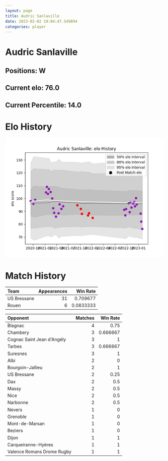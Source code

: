 ```yaml
---  
layout: page  
title: Audric Sanlaville  
date: 2023-02-02 19:04:47.549094  
categories: player  
---
```

# Audric Sanlaville

## Positions: W

## Current elo: 76.0

## Current Percentile: 14.0

# Elo History


![elo history](history_AudricSanlaville.png)
# Match History


| Team        |   Appearances |   Win Rate |
|:------------|--------------:|-----------:|
| US Bressane |            31 |  0.709677  |
| Rouen       |             6 |  0.0833333 |

| Opponent                   |   Matches |   Win Rate |
|:---------------------------|----------:|-----------:|
| Blagnac                    |         4 |   0.75     |
| Chambery                   |         3 |   0.666667 |
| Cognac Saint Jean d'Angély |         3 |   1        |
| Tarbes                     |         3 |   0.666667 |
| Suresnes                   |         3 |   1        |
| Albi                       |         2 |   0        |
| Bourgoin-Jallieu           |         2 |   1        |
| US Bressane                |         2 |   0.25     |
| Dax                        |         2 |   0.5      |
| Massy                      |         2 |   0.5      |
| Nice                       |         2 |   0.5      |
| Narbonne                   |         2 |   0.5      |
| Nevers                     |         1 |   0        |
| Grenoble                   |         1 |   0        |
| Mont-de-Marsan             |         1 |   0        |
| Beziers                    |         1 |   0        |
| Dijon                      |         1 |   1        |
| Carqueiranne-Hyères        |         1 |   1        |
| Valence Romans Drome Rugby |         1 |   1        |